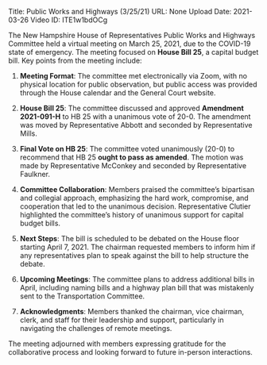 Title: Public Works and Highways (3/25/21)
URL: None
Upload Date: 2021-03-26
Video ID: ITE1w1bdOCg

The New Hampshire House of Representatives Public Works and Highways Committee held a virtual meeting on March 25, 2021, due to the COVID-19 state of emergency. The meeting focused on **House Bill 25**, a capital budget bill. Key points from the meeting include:

1. **Meeting Format**: The committee met electronically via Zoom, with no physical location for public observation, but public access was provided through the House calendar and the General Court website.

2. **House Bill 25**: The committee discussed and approved **Amendment 2021-091-H** to HB 25 with a unanimous vote of 20-0. The amendment was moved by Representative Abbott and seconded by Representative Mills.

3. **Final Vote on HB 25**: The committee voted unanimously (20-0) to recommend that HB 25 **ought to pass as amended**. The motion was made by Representative McConkey and seconded by Representative Faulkner.

4. **Committee Collaboration**: Members praised the committee’s bipartisan and collegial approach, emphasizing the hard work, compromise, and cooperation that led to the unanimous decision. Representative Clutier highlighted the committee’s history of unanimous support for capital budget bills.

5. **Next Steps**: The bill is scheduled to be debated on the House floor starting April 7, 2021. The chairman requested members to inform him if any representatives plan to speak against the bill to help structure the debate.

6. **Upcoming Meetings**: The committee plans to address additional bills in April, including naming bills and a highway plan bill that was mistakenly sent to the Transportation Committee.

7. **Acknowledgments**: Members thanked the chairman, vice chairman, clerk, and staff for their leadership and support, particularly in navigating the challenges of remote meetings.

The meeting adjourned with members expressing gratitude for the collaborative process and looking forward to future in-person interactions.